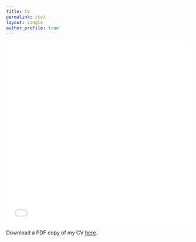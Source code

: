 ```yaml
---
title: CV
permalink: /cv/
layout: single
author_profile: true
---
```


<iframe src="/assets/pdf/Tavares_CV.pdf" width="100%" height="500" frameborder="no" border="0" marginwidth="0" marginheight="0"></iframe>

Download a PDF copy of my CV [here](/assets/pdf/Tavares_CV.pdf).
